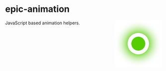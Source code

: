 # epic-animation

<img align="right" src="https://github.com/tobua/epic-animation/raw/main/logo.svg" width="30%" alt="Logo" />

JavaScript based animation helpers.
